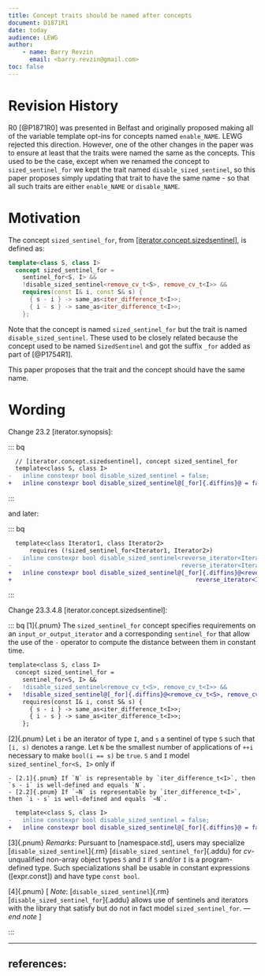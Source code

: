 ```yaml
---
title: Concept traits should be named after concepts
document: D1871R1
date: today
audience: LEWG
author:
    - name: Barry Revzin
      email: <barry.revzin@gmail.com>
toc: false
---
```


# Revision History

R0 [@P1871R0] was presented in Belfast and originally proposed making all of the variable template opt-ins for concepts named `enable_NAME`. LEWG rejected this direction. However, one of the other changes in the paper was to ensure at least that the traits were named the same as the concepts. This used to be the case, except when we renamed the concept to `sized_sentinel_for` we kept the trait named `disable_sized_sentinel`, so this paper proposes simply updating that trait to have the same name - so that all such traits are either `enable_NAME` or `disable_NAME`.

# Motivation

The concept `sized_sentinel_for`, from [\[iterator.concept.sizedsentinel\]](http://eel.is/c++draft/iterator.concept.sizedsentinel), is defined as:

```cpp
template<class S, class I>
  concept sized_sentinel_for =
    sentinel_for<S, I> &&
    !disable_sized_sentinel<remove_cv_t<S>, remove_cv_t<I>> &&
    requires(const I& i, const S& s) {
      { s - i } -> same_as<iter_difference_t<I>>;
      { i - s } -> same_as<iter_difference_t<I>>;
    };
```

Note that the concept is named `sized_sentinel_for` but the trait is named `disable_sized_sentinel`. These used to be closely related because the concept used to be named `SizedSentinel` and got the suffix `_for` added as part of [@P1754R1].

This paper proposes that the trait and the concept should have the same name.

# Wording

Change 23.2 [iterator.synopsis]:

::: bq
```diff
  // [iterator.concept.sizedsentinel], concept sized_sentinel_for
  template<class S, class I>
-   inline constexpr bool disable_sized_sentinel = false;
+   inline constexpr bool disable_sized_sentinel@[_for]{.diffins}@ = false;
```
:::

and later:

::: bq
```diff
  template<class Iterator1, class Iterator2>
      requires (!sized_sentinel_for<Iterator1, Iterator2>)
-   inline constexpr bool disable_sized_sentinel<reverse_iterator<Iterator1>,
-                                                reverse_iterator<Iterator2>> = true;
+   inline constexpr bool disable_sized_sentinel@[_for]{.diffins}@<reverse_iterator<Iterator1>,
+                                                    reverse_iterator<Iterator2>> = true;
```
:::

Change 23.3.4.8 [iterator.concept.sizedsentinel]:

::: bq
[1]{.pnum} The `sized_sentinel_for` concept specifies requirements on an `input_or_output_iterator` and a corresponding `sentinel_for` that allow the use of the `-` operator to compute the distance between them in constant time.

```diff
template<class S, class I>
  concept sized_sentinel_for =
    sentinel_for<S, I> &&
-   !disable_sized_sentinel<remove_cv_t<S>, remove_cv_t<I>> &&
+   !disable_sized_sentinel@[_for]{.diffins}@<remove_cv_t<S>, remove_cv_t<I>> &&
    requires(const I& i, const S& s) {
      { s - i } -> same_as<iter_difference_t<I>>;
      { i - s } -> same_as<iter_difference_t<I>>;
    };
```

[2]{.pnum} Let `i` be an iterator of type `I`, and `s` a sentinel of type `S` such that `[i, s)` denotes a range.
Let `N` be the smallest number of applications of `++i` necessary to make `bool(i == s)` be `true`.
`S` and `I` model `sized_sentinel_for<S, I>` only if

    - [2.1]{.pnum} If `N` is representable by `iter_difference_t<I>`, then `s - i` is well-defined and equals `N`.
    - [2.2]{.pnum} If `−N` is representable by `iter_difference_t<I>`, then `i - s` is well-defined and equals `−N`.


```diff
  template<class S, class I>
-   inline constexpr bool disable_sized_sentinel = false;
+   inline constexpr bool disable_sized_sentinel@[_for]{.diffins}@ = false;
```

[3]{.pnum} *Remarks*: Pursuant to [namespace.std], users may specialize [`disable_sized_sentinel`]{.rm} [`disable_sized_sentinel_for`]{.addu} for *cv*-unqualified non-array object types `S` and `I` if `S` and/or `I` is a program-defined type.
Such specializations shall be usable in constant expressions ([expr.const]) and have type `const bool`.

[4]{.pnum} [ *Note*: [`disable_sized_sentinel`]{.rm} [`disable_sized_sentinel_for`]{.addu} allows use of sentinels and iterators with the library that satisfy but do not in fact model `sized_sentinel_for`. — *end note*  ]

:::

---
references:
---